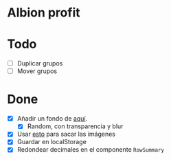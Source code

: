# Albion profit

# Todo

- [ ] Duplicar grupos
- [ ] Mover grupos

# Done

- [x] Añadir un fondo de [aquí](https://albiononline.com/wallpapers).
  - [x] Random, con transparencia y blur
- [x] Usar [esto](https://render.albiononline.com/v1/item/T6_2H_AXE_AVALON@3?quality=5) para sacar las imágenes
- [x] Guardar en localStorage
- [x] Redondear decimales en el componente `RowSummary`